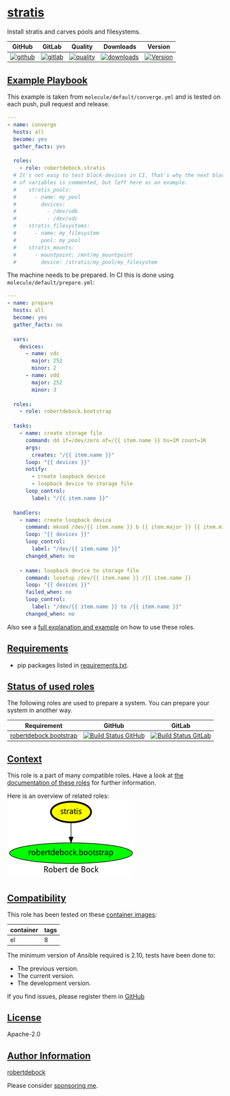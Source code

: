 # [stratis](#stratis)

Install stratis and carves pools and filesystems.

|GitHub|GitLab|Quality|Downloads|Version|
|------|------|-------|---------|-------|
|[![github](https://github.com/robertdebock/ansible-role-stratis/workflows/Ansible%20Molecule/badge.svg)](https://github.com/robertdebock/ansible-role-stratis/actions)|[![gitlab](https://gitlab.com/robertdebock/ansible-role-stratis/badges/master/pipeline.svg)](https://gitlab.com/robertdebock/ansible-role-stratis)|[![quality](https://img.shields.io/ansible/quality/40309)](https://galaxy.ansible.com/robertdebock/stratis)|[![downloads](https://img.shields.io/ansible/role/d/40309)](https://galaxy.ansible.com/robertdebock/stratis)|[![Version](https://img.shields.io/github/release/robertdebock/ansible-role-stratis.svg)](https://github.com/robertdebock/ansible-role-stratis/releases/)|

## [Example Playbook](#example-playbook)

This example is taken from `molecule/default/converge.yml` and is tested on each push, pull request and release.

```yaml
---
- name: converge
  hosts: all
  become: yes
  gather_facts: yes

  roles:
    - role: robertdebock.stratis
  # It's not easy to test block-devices in CI. That's why the next block
  # of variables is commented, but left here as an example.
  #    stratis_pools:
  #      - name: my_pool
  #        devices:
  #          - /dev/vdb
  #          - /dev/vdc
  #    stratis_filesystems:
  #      - name: my_filesystem
  #        pool: my_pool
  #    stratis_mounts:
  #      - mountpoint: /mnt/my_mountpoint
  #        device: /stratis/my_pool/my_filesystem
```

The machine needs to be prepared. In CI this is done using `molecule/default/prepare.yml`:

```yaml
---
- name: prepare
  hosts: all
  become: yes
  gather_facts: no

  vars:
    devices:
      - name: vdc
        major: 252
        minor: 2
      - name: vdd
        major: 252
        minor: 3

  roles:
    - role: robertdebock.bootstrap

  tasks:
    - name: create storage file
      command: dd if=/dev/zero of=/{{ item.name }} bs=1M count=1K
      args:
        creates: "/{{ item.name }}"
      loop: "{{ devices }}"
      notify:
        - create loopback device
        - loopback device to storage file
      loop_control:
        label: "/{{ item.name }}"

  handlers:
    - name: create loopback device
      command: mknod /dev/{{ item.name }} b {{ item.major }} {{ item.minor }}
      loop: "{{ devices }}"
      loop_control:
        label: "/dev/{{ item.name }}"
      changed_when: no

    - name: loopback device to storage file
      command: losetup /dev/{{ item.name }} /{{ item.name }}
      loop: "{{ devices }}"
      failed_when: no
      loop_control:
        label: "/dev/{{ item.name }} to /{{ item.name }}"
      changed_when: no
```

Also see a [full explanation and example](https://robertdebock.nl/how-to-use-these-roles.html) on how to use these roles.


## [Requirements](#requirements)

- pip packages listed in [requirements.txt](https://github.com/robertdebock/ansible-role-stratis/blob/master/requirements.txt).

## [Status of used roles](#status-of-requirements)

The following roles are used to prepare a system. You can prepare your system in another way.

| Requirement | GitHub | GitLab |
|-------------|--------|--------|
|[robertdebock.bootstrap](https://galaxy.ansible.com/robertdebock/bootstrap)|[![Build Status GitHub](https://github.com/robertdebock/ansible-role-bootstrap/workflows/Ansible%20Molecule/badge.svg)](https://github.com/robertdebock/ansible-role-bootstrap/actions)|[![Build Status GitLab](https://gitlab.com/robertdebock/ansible-role-bootstrap/badges/master/pipeline.svg)](https://gitlab.com/robertdebock/ansible-role-bootstrap)|

## [Context](#context)

This role is a part of many compatible roles. Have a look at [the documentation of these roles](https://robertdebock.nl/) for further information.

Here is an overview of related roles:
![dependencies](https://raw.githubusercontent.com/robertdebock/ansible-role-stratis/png/requirements.png "Dependencies")

## [Compatibility](#compatibility)

This role has been tested on these [container images](https://hub.docker.com/u/robertdebock):

|container|tags|
|---------|----|
|el|8|

The minimum version of Ansible required is 2.10, tests have been done to:

- The previous version.
- The current version.
- The development version.

If you find issues, please register them in [GitHub](https://github.com/robertdebock/ansible-role-stratis/issues)

## [License](#license)

Apache-2.0

## [Author Information](#author-information)

[robertdebock](https://robertdebock.nl/)

Please consider [sponsoring me](https://github.com/sponsors/robertdebock).
